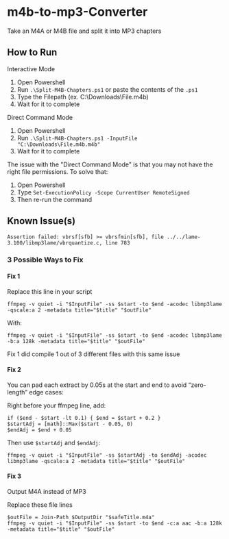 # m4b-to-mp3-Converter
Take an M4A or M4B file and split it into MP3 chapters

## How to Run

Interactive Mode
1. Open Powershell
2. Run `.\Split-M4B-Chapters.ps1` or paste the contents of the `.ps1`
3. Type the Filepath (ex. C:\Downloads\File.m4b)
4. Wait for it to complete

Direct Command Mode
1. Open Powershell
2. Run `.\Split-M4B-Chapters.ps1 -InputFile "C:\Downloads\File.m4b.m4b"`
3. Wait for it to complete

The issue with the "Direct Command Mode" is that you may not have the right file permissions. To solve that:
1. Open Powershell
2. Type `Set-ExecutionPolicy -Scope CurrentUser RemoteSigned`
3. Then re-run the command

## Known Issue(s)

`Assertion failed: vbrsf[sfb] >= vbrsfmin[sfb], file ../../lame-3.100/libmp3lame/vbrquantize.c, line 783`

### 3 Possible Ways to Fix
#### Fix 1
Replace this line in your script
```
ffmpeg -v quiet -i "$InputFile" -ss $start -to $end -acodec libmp3lame -qscale:a 2 -metadata title="$title" "$outFile"
```
With: 
```
ffmpeg -v quiet -i "$InputFile" -ss $start -to $end -acodec libmp3lame -b:a 128k -metadata title="$title" "$outFile"
```
Fix 1 did compile 1 out of 3 different files with this same issue

#### Fix 2
You can pad each extract by 0.05s at the start and end to avoid “zero-length” edge cases:

Right before your ffmpeg line, add:
```
if ($end - $start -lt 0.1) { $end = $start + 0.2 }
$startAdj = [math]::Max($start - 0.05, 0)
$endAdj = $end + 0.05
```
Then use `$startAdj` and `$endAdj`:
```
ffmpeg -v quiet -i "$InputFile" -ss $startAdj -to $endAdj -acodec libmp3lame -qscale:a 2 -metadata title="$title" "$outFile"
```

#### Fix 3
Output M4A instead of MP3

Replace these file lines
```
$outFile = Join-Path $OutputDir "$safeTitle.m4a"
ffmpeg -v quiet -i "$InputFile" -ss $start -to $end -c:a aac -b:a 128k -metadata title="$title" "$outFile"
```
